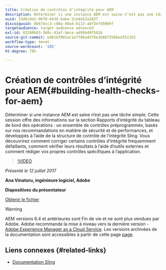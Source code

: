 ```yaml
---
title: Création de contrôles d’intégrité pour AEM
description: Déterminer si une instance AEM est saine n’est pas une tâche simple. Cette session communiquera des informations sur la section Rapports d’intégrité du tableau de bord des opérations.
uuid: 33d6c0e2-9bf8-443d-babe-2ceda52a1837
discoiquuid: 8b674cc3-c88a-48a4-b113-abf3efd5069f
targetaudience: target-audience advanced
exl-id: 03298b03-360c-43af-9ece-ad95b49f581b
source-git-commit: e401bf0b5ac1e7f06a4576e36887358bed352162
workflow-type: tm+mt
source-wordcount: '185'
ht-degree: 78%

---
```


# Création de contrôles d’intégrité pour AEM{#building-health-checks-for-aem}

Déterminer si une instance AEM est saine n’est pas une tâche simple. Cette session offre des informations sur la section Rapports d’intégrité du tableau de bord des opérations : un ensemble de contrôles préprogrammés, basés sur nos recommandations en matière de sécurité et de performances, et développés à l’aide de la structure de contrôle de l’intégrité Sling. Vous découvrirez comment corriger certains contrôles d’intégrité fréquemment défaillants, comment vérifier leurs résultats à l’aide d’outils externes et comment rédiger vos propres contrôles spécifiques à l’application.

>[!VIDEO](https://video.tv.adobe.com/v/19026/?quality=9)

*Présenté le 12 juillet 2017*

**Ana Vinatoru, ingénieure logiciel, Adobe**

**Diapositives du présentateur**

[Obtenir le fichier](assets/aem-gems-health-checks-for-aem.pdf)

>[!WARNING]
>
>AEM versions 6.4 et antérieures sont Fin de vie et ne sont plus vendues par Adobe.  Adobe recommande la mise à niveau vers la dernière version - [Adobe Experience Manager as a Cloud Service](https://experienceleague.adobe.com/docs/experience-manager-cloud-service.html?lang=fr).  Les versions archivées de la documentation sont accessibles à partir de cette page [page](https://experienceleague.adobe.com/docs/experience-manager-release-information/aem-release-updates/previous-updates/aem-previous-versions.html?lang=fr).

## Liens connexes {#related-links}

* [Documentation Sling](https://sling.apache.org/documentation/bundles/sling-health-check-tool.html)
